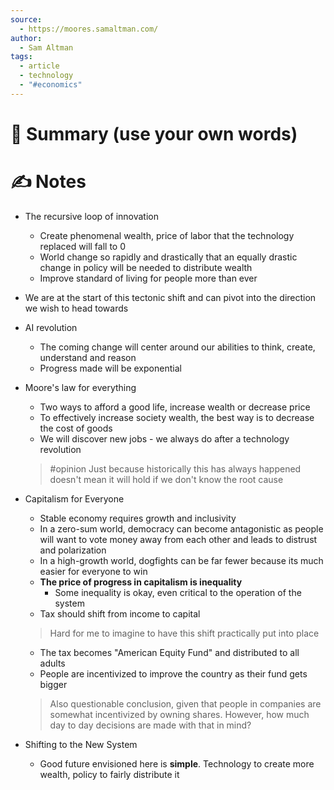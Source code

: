```yaml
---
source:
  - https://moores.samaltman.com/
author:
  - Sam Altman
tags:
  - article
  - technology
  - "#economics"
---
```

# 📰 Summary (use your own words)


# ✍️ Notes
- The recursive loop of innovation
	- Create phenomenal wealth, price of labor that the technology replaced will fall to 0
	- World change so rapidly and drastically that an equally drastic change in policy will be needed to distribute wealth
	- Improve standard of living for people more than ever
- We are at the start of this tectonic shift and can pivot into the direction we wish to head towards
- AI revolution
	- The coming change will center around our abilities to think, create, understand and reason
	- Progress made will be exponential
- Moore's law for everything
	- Two ways to afford a good life, increase wealth or decrease price
	- To effectively increase society wealth, the best way is to decrease the cost of goods
	- We will discover new jobs - we always do after a technology revolution
	> #opinion Just because historically this has always happened doesn't mean it will hold if we don't know the root cause
- Capitalism for Everyone
	- Stable economy requires growth and inclusivity
	- In a zero-sum world, democracy can become antagonistic as people will want to vote money away from each other and leads to distrust and polarization
	- In a high-growth world, dogfights can be far fewer because its much easier for everyone to win
	- **The price of progress in capitalism is inequality**
		- Some inequality is okay, even critical to the operation of the system
	- Tax should shift from income to capital
	> Hard for me to imagine to have this shift practically put into place
	
	- The tax becomes "American Equity Fund" and distributed to all adults
	- People are incentivized to improve the country as their fund gets bigger
	> Also questionable conclusion, given that people in companies are somewhat incentivized by owning shares. However, how much day to day decisions are made with that in mind?
- Shifting to the New System
	- Good future envisioned here is __simple__. Technology to create more wealth, policy to fairly distribute it


